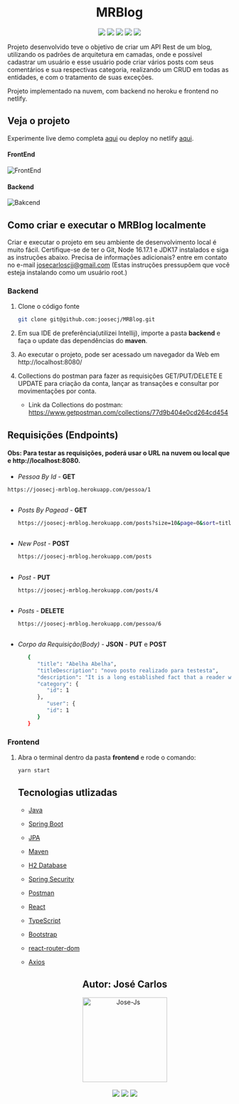 <h1 align="center">MRBlog</h1>

<p align='center'> 
    <img src="https://img.shields.io/badge/Spring_Boot  V3.0M5-F2F4F9?style=for-the-badge&logo=spring-boot"/>
    <img src="https://img.shields.io/badge/Java-ED8B00?style=for-the-badge&logo=java&logoColor=white"/>  
    <img src="https://img.shields.io/badge/React-20232A?style=for-the-badge&logo=react&logoColor=61DAFB"/>
    <img src="https://img.shields.io/badge/TypeScript-007ACC?style=for-the-badge&logo=typescript&logoColor=white"/>
    <img src="https://img.shields.io/badge/Netlify-00C7B7?style=for-the-badge&logo=netlify&logoColor=white"/>
</p>    

Projeto desenvolvido teve o objetivo de criar um API Rest de um blog, utilizando os padrões de arquitetura em camadas, onde e possível cadastrar um usuário e esse usuário pode criar vários posts com seus comentários e sua respectivas categoria, realizando um CRUD em todas as entidades, e com o tratamento de suas exceções.

Projeto implementado na nuvem, com backend no heroku e frontend no netlify.

<h2>Veja o projeto</h2>

Experimente live demo completa [aqui](https://i.imgur.com/rok7mYv.mp4) ou deploy no netlify [aqui](https://mrblog-joosecj.netlify.app/).

#### FrontEnd
![FrontEnd](https://i.imgur.com/e0KqViv.gif)

#### Backend
![Bakcend](https://i.imgur.com/lapXMkh.gif)


<h2>Como criar e executar o MRBlog localmente</h2>

Criar e executar o projeto em seu ambiente de desenvolvimento local é muito fácil. Certifique-se de ter o Git, Node 16.17.1 e JDK17 instalados e siga as instruções abaixo. Precisa de informações adicionais? entre em contato no e-mail josecarloscjj@gmail.com 
(Estas instruções pressupõem que você esteja instalando como um usuário root.)

### Backend

1. Clone o código fonte
   ```bash
   git clone git@github.com:joosecj/MRBlog.git
   ```

2. Em sua IDE de preferência(utilizei Intellij), importe a pasta **backend** e faça o update das dependências do **maven**.

3. Ao executar o projeto, pode ser acessado um navegador da Web em http://localhost:8080/ 

4. Collections do postman para fazer as requisições GET/PUT/DELETE E UPDATE para criação da conta, lançar as transações e consultar por movimentações por conta. 

   - Link da Collections do postman: https://www.getpostman.com/collections/77d9b404e0cd264cd454

## Requisições (Endpoints)

#### Obs: Para testar as requisições, poderá usar o URL na nuvem ou local que e http://localhost:8080.

   - *Pessoa By Id* - **GET**

   ```bash
   https://joosecj-mrblog.herokuapp.com/pessoa/1
   ```
   ##

- *Posts By Pagead* - **GET**

   ```bash
   https://joosecj-mrblog.herokuapp.com/posts?size=10&page=0&sort=title
   ```

   ##

- *New Post -* **POST**

   ```bash
   https://joosecj-mrblog.herokuapp.com/posts
   ```

   ##

- *Post -* **PUT**

   ```bash
   https://joosecj-mrblog.herokuapp.com/posts/4
   ```

   ##

- *Posts -* **DELETE**

   ```bash
   https://joosecj-mrblog.herokuapp.com/pessoa/6
   ```

   ##

- *Corpo da Requisição(Body) -* **JSON** - **PUT** e **POST**

   ```bash
      {
         "title": "Abelha Abelha",
         "titleDescription": "novo posto realizado para testesta",
         "description": "It is a long established fact that a reader will be distracted by the readable content of a page when looking at its layout. The point of using Lorem Ipsum is that it has a more-or-less normal distribution  fact that a reader will be distracted by the readable content of a page when looking at its layout. The point of using Lorem Ipsum is that it has a more-or-less normal distribution",
         "category": {
            "id": 1
         },
            "user": {
            "id": 1
         }
      }
   ```

### Frontend

1. Abra o terminal dentro da pasta **frontend** e rode o comando:
   ```bash
   yarn start
   ```
   ##

   <h2>Tecnologias utlizadas</h2>

   - [Java](https://docs.oracle.com/en/java/javase/17/)
   - [Spring Boot](https://docs.spring.io/spring-boot/docs/current/reference/htmlsingle/)
   - [JPA](https://docs.spring.io/spring-data/jpa/docs/current/reference/html/)
   - [Maven](https://maven.apache.org/guides/)
   - [H2 Database](https://www.h2database.com/html/main.html)
   - [Spring Security](https://docs.spring.io/spring-security/reference/index.html)
   - [Postman](https://www.postman.com/api-documentation-tool/)

   - [React](https://reactjs.org/docs/getting-started.html)
   - [TypeScript](https://www.typescriptlang.org/docs/)
   - [Bootstrap](https://getbootstrap.com/)
   - [react-router-dom](https://v5.reactrouter.com/web/guides/quick-start)
   - [Axios](https://yarnpkg.com/package/axios)

   ##

   <div align="center">
   <h2>Autor: José Carlos</h2>
      <img align="center" alt="Jose-Js" height="190" width="190" src="https://avatars.githubusercontent.com/u/100246121?s=400&u=b15a545fb2c49f97f84e25aa0520b8b525631384&v=4"
   </div>
   </br> </br>
   <div align="center">
      <a href="https://instagram.com/joosecj" target="_blank"><img src="https://img.shields.io/badge/-Instagram-%23E4405F?style=for-the-badge&logo=instagram&logoColor=white" target="_blank"></a>
      <a href = "mailto:josecarloscjj@gmail.com"><img src="https://img.shields.io/badge/-Gmail-%23333?style=for-the-badge&logo=gmail&logoColor=white" target="_blank"></a>
      <a href="https://www.linkedin.com/in/jos%C3%A9-carlos-a79736a0/" target="_blank"><img src="https://img.shields.io/badge/-LinkedIn-%230077B5?style=for-the-badge&logo=linkedin&logoColor=white" target="_blank"></a> 
   </div>
